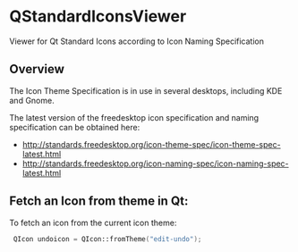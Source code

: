 # QStandardIconsViewer
Viewer for Qt Standard Icons according to Icon Naming Specification

## Overview
The Icon Theme Specification is in use in several desktops, including KDE and Gnome.

The latest version of the freedesktop icon specification and naming specification can be obtained here:
* http://standards.freedesktop.org/icon-theme-spec/icon-theme-spec-latest.html
* http://standards.freedesktop.org/icon-naming-spec/icon-naming-spec-latest.html

## Fetch an Icon from theme in Qt:
To fetch an icon from the current icon theme:
```cpp
 QIcon undoicon = QIcon::fromTheme("edit-undo");
```
